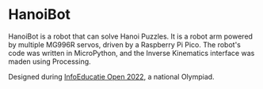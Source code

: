 # HanoiBot
HanoiBot is a robot that can solve Hanoi Puzzles. It is a robot arm powered by multiple MG996R servos, driven by a Raspberry Pi Pico.
The robot's code was written in MicroPython, and the Inverse Kinematics interface was maden using Processing.

Designed during [InfoEducatie Open 2022](https://infoeducatie.ro), a national Olympiad.
